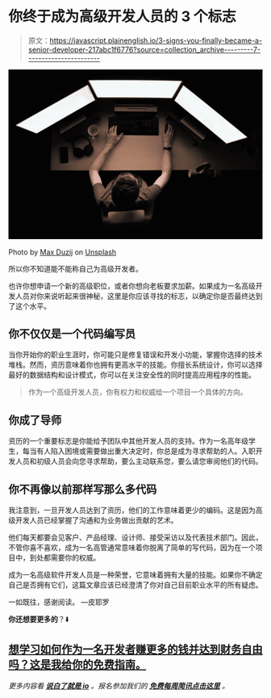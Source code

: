 # 你终于成为高级开发人员的 3 个标志

> 原文：<https://javascript.plainenglish.io/3-signs-you-finally-became-a-senior-developer-217abc1f6776?source=collection_archive---------7----------------------->

![](img/445328e1d3d41356e1a382199e958fef.png)

Photo by [Max Duzij](https://unsplash.com/@max_duz?utm_source=unsplash&utm_medium=referral&utm_content=creditCopyText) on [Unsplash](https://unsplash.com/s/photos/programming?utm_source=unsplash&utm_medium=referral&utm_content=creditCopyText)

所以你不知道能不能称自己为高级开发者。

也许你想申请一个新的高级职位，或者你想向老板要求加薪。如果成为一名高级开发人员对你来说听起来很神秘，这里是你应该寻找的标志，以确定你是否最终达到了这个水平。

## 你不仅仅是一个代码编写员

当你开始你的职业生涯时，你可能只是修复错误和开发小功能，掌握你选择的技术堆栈。然而，资历意味着你也拥有更高水平的技能。你擅长系统设计，你可以选择最好的数据结构和设计模式，你可以在关注安全性的同时提高应用程序的性能。

> 作为一个高级开发人员，你有权力和权威给一个项目一个具体的方向。

## 你成了导师

资历的一个重要标志是你能给予团队中其他开发人员的支持。作为一名高年级学生，每当有人陷入困境或需要做出重大决定时，你总是成为寻求帮助的人。入职开发人员和初级人员会向您寻求帮助，要么主动联系您，要么请您审阅他们的代码。

## 你不再像以前那样写那么多代码

我注意到，一旦开发人员达到了资历，他们的工作意味着更少的编码。这是因为高级开发人员已经掌握了沟通和为业务做出贡献的艺术。

他们每天都要会见客户、产品经理、设计师、接受采访以及代表技术部门。因此，不管你喜不喜欢，成为一名高管通常意味着你脱离了简单的写代码，因为在一个项目中，到处都需要你的权威。

成为一名高级软件开发人员是一种荣誉，它意味着拥有大量的技能。如果你不确定自己是否拥有它们，这篇文章应该已经澄清了你对自己目前职业水平的所有疑虑。

一如既往，感谢阅读。
—皮耶罗

**你还想要更多的**？⬇️

## [想学习如何作为一名开发者赚更多的钱并达到财务自由吗？这是我给你的免费指南。](https://tinyurl.com/MoneyDev)

*更多内容看* [***说白了就是 io***](http://plainenglish.io/) *。报名参加我们的* [***免费每周简讯点击这里***](http://newsletter.plainenglish.io/) *。*